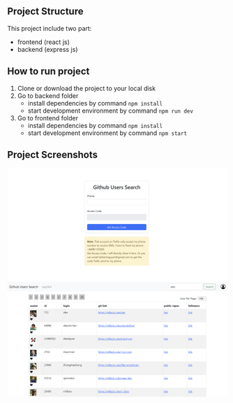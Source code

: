 ## Project Structure

This project include two part:

- frontend (react js)
- backend (express js)

## How to run project

1. Clone or download the project to your local disk
2. Go to backend folder
   - install dependencies by command `npm install`
   - start development environment by command `npm run dev`
3. Go to frontend folder
   - install dependencies by command `npm install`
   - start development environment by command `npm start`

## Project Screenshots

![login page](/screenshots/skipli_login.png "login page")
![daskboard page](/screenshots/skipli_dashboard.png "dashboard page")
